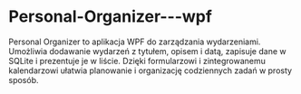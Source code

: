 # Personal-Organizer---wpf
 Personal Organizer to aplikacja WPF do zarządzania wydarzeniami. Umożliwia dodawanie wydarzeń z tytułem, opisem i datą, zapisuje dane w SQLite i prezentuje je w liście. Dzięki formularzowi i zintegrowanemu kalendarzowi ułatwia planowanie i organizację codziennych zadań w prosty sposób.
